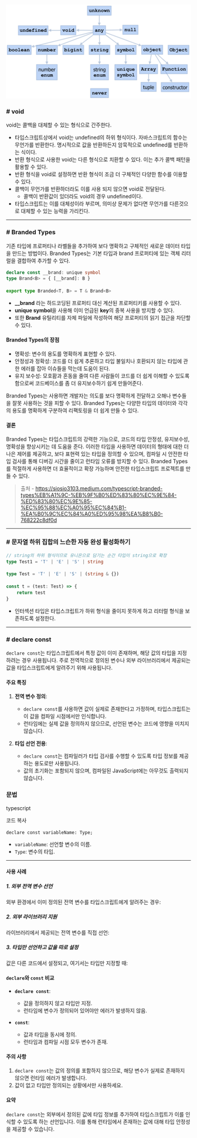 ![Pasted image 20241106141827.png](../img/Pasted%20image%2020241106141827.png)

### # void

void는 콜백을 대체할 수 있는 형식으로 간주한다.

- 타입스크립트상에서 void는 undefined의 하위 형식이다. 자바스크립트의 함수는 무언가를 반환한다. 명시적으로 값을 반환하든지 암묵적으로 undefined를 반환하는 식이다.
- 반환 형식으로 사용한 void는 다른 형식으로 치환할 수 있다. 이는 추가 콜백 패턴을 활용할 수 있다.
- 반환 형식을 void로 설정하면 반환 형식이 조금 더 구체적인 다양한 함수를 이용할 수 있다.
- 콜백이 무언가를 반환하더라도 이를 사용 되지 않으면 void로 전달된다.
	- 콜백이 반환값이 있더라도 void의 경우 undefined이다.
- 타입스크립트는 이를 대체성이라 부르며, 의미상 문제가 없다면 무언가를 다른것으로 대체할 수 있는 능력을 가리킨다.
---
### # Branded Types

기존 타입에 프로퍼티나 라벨들을 추가하여 보다 명확하고 구체적인 새로운 데이터 타입을 만드는 방법이다.
Branded Types는 기본 타입과 brand 프로퍼티에 있는 객체 리터럴을 결합하여 추가할 수 있다.

```ts
declare const __brand: unique symbol  
type Brand<B> = { [__brand]: B }  
  
export type Branded<T, B> = T & Brand<B>
```

- **__brand** 라는 하드코딩된 프로퍼티 대신 계산된 프로퍼티키를 사용할 수 있다.
- **unique symbol**을 사용해 이미 언급된 **key**의 중복 사용을 방지할 수 있다.
- 또한 **Brand** 유틸리티를 자체 파일에 작성하여 해당 프로퍼티의 읽기 접근을 차단할 수 있다.

#### Branded Types의 장점

- 명확성: 변수의 용도를 명확하게 표현할 수 있다.
- 안정성과 정확성: 코드를 더 쉽게 추론하고 타입 불일치나 호환되지 않는 타입에 관한 에러를 잡아 이슈들을 막는데 도움이 된다.
- 유지 보수성: 모호홤과 혼동을 줄여 다른 사람들이 코드를 더 쉽게 이해할 수 있도록 함으로써 코드베이스를 좀 더 유지보수하기 쉽게 만들어준다.

Branded Types는 사용하면 개발자는 의도를 보다 명확하게 전달하고 오해나 변수들을 잘못 사용하는 것을 피할 수 있다. Branded Types는 다양한 타입의 데이터와 각각의 용도를 명확하게 구분하여 리팩토링을 더 쉽게 만들 수 있다.

#### 결론

Branded Types는 타입스크립트의 강력한 기능으로, 코드의 타입 안정성, 유지보수성, 명확성을 향상시키는 데 도움을 준다. 이러한 타입을 사용하면 데이터의 형태에 대한 더 나은 제어를 제공하고, 보다 표현력 있는 타입을 정의할 수 있으며, 컴파일 시 안전한 타입 검사를 통해 디버깅 시간을 줄이고 런타임 오류를 방지할 수 있다. Branded Types를 적절하게 사용하면 더 효율적이고 확장 가능하며 안전한 타입스크립트 프로젝트를 만들 수 있다.

> 출처 - https://siosio3103.medium.com/typescript-branded-types%EB%A1%9C-%EB%9F%B0%ED%83%80%EC%9E%84-%ED%83%80%EC%9E%85-%EC%95%88%EC%A0%95%EC%84%B1-%EA%B0%9C%EC%84%A0%ED%95%98%EA%B8%B0-768222c8df0d
---
### # 문자열 하위 집합의 느슨한 자동 완성 활성화하기

``` ts
// string의 하위 형식이므로 유니온으로 담기는 순간 타입이 string으로 확장
type Test1 = 'T' | 'E' | 'S' | string   

type Test = 'T' | 'E' | 'S' | (string & {})  
  
const t = (test: Test) => {  
	return test  
}

```

- 인터섹션 타입은 타입스크립트가 하위 형식을 줄이지 못하게 하고 리터럴 형식을 보존하도록 설정한다.
---
### # declare const

`declare const`는 타입스크립트에서 특정 값이 이미 존재하며, 해당 값의 타입을 지정하려는 경우 사용됩니다. 주로 전역적으로 정의된 변수나 외부 라이브러리에서 제공되는 값을 타입스크립트에게 알려주기 위해 사용됩니다.

#### 주요 특징

1. **전역 변수 정의**:
    
    - `declare const`를 사용하면 값이 실제로 존재한다고 가정하며, 타입스크립트는 이 값을 컴파일 시점에서만 인식합니다.
    - 런타임에는 실제 값을 정의하지 않으므로, 선언된 변수는 코드에 영향을 미치지 않습니다.
2. **타입 선언 전용**:
    
    - `declare const`는 컴파일러가 타입 검사를 수행할 수 있도록 타입 정보를 제공하는 용도로만 사용됩니다.
    - 값의 초기화는 포함되지 않으며, 컴파일된 JavaScript에는 아무것도 출력되지 않습니다.
### 문법

typescript

코드 복사

`declare const variableName: Type;`

- `variableName`: 선언할 변수의 이름.
- `Type`: 변수의 타입.

---

#### 사용 사례

##### 1. 외부 전역 변수 선언

외부 환경에서 이미 정의된 전역 변수를 타입스크립트에게 알려주는 경우:

##### 2. 외부 라이브러리 지원

라이브러리에서 제공되는 전역 변수를 직접 선언:

##### 3. 타입만 선언하고 값을 따로 설정

값은 다른 코드에서 설정되고, 여기서는 타입만 지정할 때:

#### `declare`와 `const` 비교

- **`declare const`**:
    
    - 값을 정의하지 않고 타입만 지정.
    - 런타임에 변수가 정의되어 있어야만 에러가 발생하지 않음.
- **`const`**:
    
    - 값과 타입을 동시에 정의.
    - 런타임과 컴파일 시점 모두 변수가 존재.
#### 주의 사항

1. `declare const`는 값의 정의를 포함하지 않으므로, 해당 변수가 실제로 존재하지 않으면 런타임 에러가 발생합니다.
2. 값이 없고 타입만 정의되는 상황에서만 사용하세요.

#### 요약

`declare const`는 외부에서 정의된 값에 타입 정보를 추가하여 타입스크립트가 이를 인식할 수 있도록 하는 선언입니다. 이를 통해 런타임에서 존재하는 값에 대해 타입 안정성을 제공할 수 있습니다.